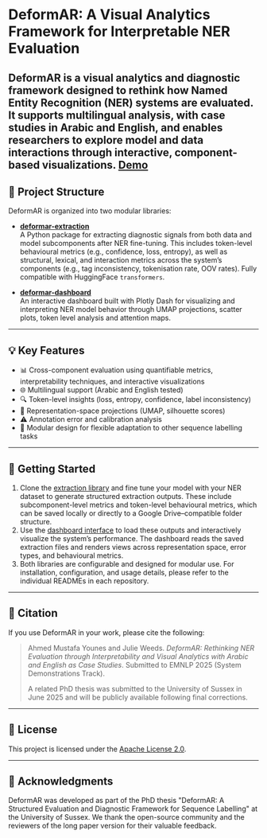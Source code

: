 # DeformAR: A Visual Analytics Framework for Interpretable NER Evaluation

**DeformAR** is a visual analytics and diagnostic framework designed to rethink how Named Entity Recognition (NER) systems are evaluated. It supports multilingual analysis, with case studies in Arabic and English, and enables researchers to explore model and data interactions through interactive, component-based visualizations.
**[Demo](https://www.youtube.com/watch?v=bdmWbPoY5-0)** 
---

## 🧩 Project Structure

DeformAR is organized into two modular libraries:

- **[deformar-extraction](https://github.com/ay94/deformer-extractor)**  
  A Python package for extracting diagnostic signals from both data and model subcomponents after NER fine-tuning. This includes token-level behavioural metrics (e.g., confidence, loss, entropy), as well as structural, lexical, and interaction metrics across the system’s components (e.g., tag inconsistency, tokenisation rate, OOV rates). Fully compatible with HuggingFace `transformers`.

- **[deformar-dashboard](https://github.com/ay94/deformer-dashboard)**  
  An interactive dashboard built with Plotly Dash for visualizing and interpreting NER model behavior through UMAP projections, scatter plots, token level analysis and attention maps.

---

## 💡 Key Features

- 📊 Cross-component evaluation using quantifiable metrics, interpretability techniques, and interactive visualizations
- 🌐 Multilingual support (Arabic and English tested)
- 🔍 Token-level insights (loss, entropy, confidence, label inconsistency)
- 🧠 Representation-space projections (UMAP, silhouette scores)
- ⚠️ Annotation error and calibration analysis
- 🧱 Modular design for flexible adaptation to other sequence labelling tasks

---

## 🚀 Getting Started

1. Clone the [extraction library](https://github.com/yourusername/deformar-extraction) and fine tune your model with your NER dataset to generate structured extraction outputs. These include subcomponent-level metrics and token-level behavioural metrics, which can be saved locally or directly to a Google Drive–compatible folder structure.
2. Use the [dashboard interface](https://github.com/yourusername/deformar-dashboard) to load these outputs and interactively visualize the system’s performance. The dashboard reads the saved extraction files and renders views across representation space, error types, and behavioural metrics.
3. Both libraries are configurable and designed for modular use. For installation, configuration, and usage details, please refer to the individual READMEs in each repository.
---

## 📝 Citation

If you use DeformAR in your work, please cite the following:

> Ahmed Mustafa Younes and Julie Weeds. *DeformAR: Rethinking NER Evaluation through Interpretability and Visual Analytics with Arabic and English as Case Studies*. Submitted to EMNLP 2025 (System Demonstrations Track).  
>
> A related PhD thesis was submitted to the University of Sussex in June 2025 and will be publicly available following final corrections.

---

## 📜 License

This project is licensed under the [Apache License 2.0](LICENSE).

---

## 🤝 Acknowledgments

DeformAR was developed as part of the PhD thesis "DeformAR: A Structured Evaluation and Diagnostic Framework for Sequence Labelling" at the University of Sussex. We thank the open-source community and the reviewers of the long paper version for their valuable feedback.

